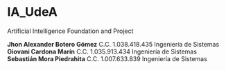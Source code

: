 # IA_UdeA
Artificial Intelligence Foundation and Project  

**Jhon Alexander Botero Gómez** C.C.  1.038.418.435 Ingeniería de Sistemas  
**Giovani Cardona Marín**  C.C. 1.035.913.434 Ingeniería de Sistemas  
**Sebastián Mora Piedrahita** C.C. 1.007.633.839 Ingeniería de Sistemas
